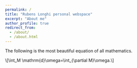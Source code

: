```yaml
---
permalink: /
title: "Rubens Longhi personal webspace"
excerpt: "About me"
author_profile: true
redirect_from: 
  - /about/
  - /about.html
---
```

  The following is the most beautiful equation of all mathematics.
  
  \\[\int_M \mathrm{d}\omega=\int_{\partial M}\omega.\\]

